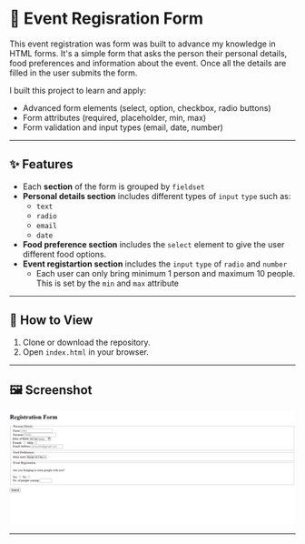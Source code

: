 # 📝 Event Regisration Form

This event registration was form was built to advance my knowledge in HTML forms. It's a simple form that asks the person their personal details, food preferences and information about the event. Once all the details are filled in the user submits the form.

I built this project to learn and apply:

- Advanced form elements (select, option, checkbox, radio buttons)
- Form attributes (required, placeholder, min, max)
- Form validation and input types (email, date, number)

---

## ✨ Features

- Each **section** of the form is grouped by `fieldset`
- **Personal details section** includes different types of `input` `type` such as:
  - `text`
  - `radio`
  - `email`
  - `date`
- **Food preference section** includes the `select` element to give the user different food options.
- **Event registartion section** includes the `input` `type` of `radio` and `number`
  - Each user can only bring minimum 1 person and maximum 10 people. This is set by the `min` and `max` attribute

---

## 🚀 How to View

1. Clone or download the repository.
2. Open `index.html` in your browser.

---

## 🖼️ Screenshot

![alt text](screenshot.png)

---
